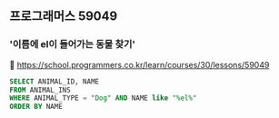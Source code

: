 ## 프로그래머스 59049
### '이름에 el이 들어가는 동물 찾기'
🔗 https://school.programmers.co.kr/learn/courses/30/lessons/59049
```sql
SELECT ANIMAL_ID, NAME
FROM ANIMAL_INS 
WHERE ANIMAL_TYPE = "Dog" AND NAME like "%el%"
ORDER BY NAME
```